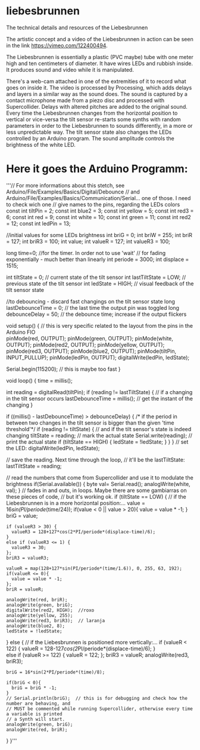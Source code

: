 # liebesbrunnen
The technical details and resources of the Liebesbrunnen

The artistic concept and a video of the Liebesbrunnen in action can be seen in the link https://vimeo.com/122400494.

The Liebesbrunnen is essentially a plastic (PVC maybe) tube with one meter high and ten centimeters of diameter. It have wires LEDs and rubbish inside. It produces sound and video while it is manipulated.

There's a web-cam attached in one of the extremities of it to record what goes on inside it. The video is processed by Processing, which adds delays and layers in a similar way as the sound does.
The sound is captured by a contact microphone made from a piezo disc and processed with Supercollider. Delays with altered pitches are added to the original sound.
Every time the Liebesbrunnen changes from the horizontal position to vertical or vice-versa the tilt sensor re-starts some synths with random parameters in order to the Liebesbrunnen to sounds differently, in a more or less unpredictable way. The tilt sensor state also changes the LEDs controlled by an Arduino program. The sound amplitude controls the brightness of the white LED.

# Here it goes the Arduino Programm:

'''//  For more informations about this stetch, see Arduino/File/Examples/Basics/Digital/Debounce
//  and Arduino/File/Examples/Basics/Communication/Serial... one of those. I need to check wich one
// give names to the pins, regarding the LEDs colors
const int tiltPin = 2;
const int blue2 = 3;
const int yellow = 5;
const int red3 = 6;
const int red = 9;
const int white = 10;
const int green = 11;
const int red2 = 12;
const int ledPin = 13;

//initial values for some LEDs brightness
int briG = 0;
int briW = 255;
int briR = 127;
int briR3 = 100;
int value;
int valueR = 127;
int valueR3 = 100;

long time=0;  //for the timer. In order not to use 'wait'
// for fading exponentially - much better than linearly
int periode = 3000;
int displace = 1515;

int tiltState = 0;  // current state of the tilt sensor
int lastTiltState = LOW;  // previous state of the tilt sensor
int ledState = HIGH;  // visual feedback of the tilt sensor state

//to debouncing - discard fast changings on the tilt sensor state
long lastDebounceTime = 0;  // the last time the output pin was toggled
long debounceDelay = 50;    // the debounce time; increase if the output flickers

void setup() {
  // this is very specific related to the layout from the pins in the Arduino FIO  
  pinMode(red, OUTPUT);
  pinMode(green, OUTPUT);
  pinMode(white, OUTPUT);
  pinMode(red2, OUTPUT);
  pinMode(yellow, OUTPUT);
  pinMode(red3, OUTPUT);
  pinMode(blue2, OUTPUT);
  pinMode(tiltPin, INPUT_PULLUP);
  pinMode(ledPin, OUTPUT);
  digitalWrite(ledPin, ledState);

  Serial.begin(115200);  // this is maybe too fast
}

void loop() {
  time = millis();

  int reading = digitalRead(tiltPin);
  if (reading != lastTiltState) {  // if a changing in the tilt sensor occurs
    lastDebounceTime = millis();  // get the instant of the changing
  }

  if ((millis() - lastDebounceTime) > debounceDelay) {  /* if the period in between two
   changes in the tilt sensor is bigger than the given 'time threshold'*/
    if (reading != tiltState) {  // and if the tilt sensor's state is indeed changing
      tiltState = reading;  // mark the actual state
      Serial.write(reading);  // print the actual state
      if (tiltState == HIGH) {
        ledState = !ledState;
      }
    }
  }
  // set the LED:
  digitalWrite(ledPin, ledState);

  // save the reading.  Next time through the loop,
  // it'll be the lastTiltState:
  lastTiltState = reading;

  // read the numbers that come from Supercollider and use it to modulate the brightness
  if(Serial.available()) {
    byte val= Serial.read();
    analogWrite(white, val);
  }
  //  fades in and outs, in loops. Maybe there are some gambiarras on these pieces of code, 
  //  but it's working ok.
  if (tiltState == LOW) {  // if the Liebesbrunnen is in a more horizontal position:...
    value = 16*sin(PI/periode*(time/24));
    if(value < 0 || value > 20){
      value = value * -1;
    }
    briG = value;

    if (valueR3 > 30) {
      valueR3 = 128+127*cos(2*PI/periode*(displace-time)/6);
    } 
    else if (valueR3 <= 1) { 
      valueR3 = 30; 
    };
    briR3 = valueR3;

    valueR = map(128+127*sin(PI/periode*(time/1.6)), 0, 255, 63, 192);
    if(valueR <= 0){
      value = value * -1;
    };
    briR = valueR;

    analogWrite(red, briR);  
    analogWrite(green, briG);
    digitalWrite(red2, HIGH);  //roxo
    analogWrite(yellow, 255);
    analogWrite(red3, briR3);  // laranja
    analogWrite(blue2, 8);
    ledState = !ledState;
  }
  else {  // if the Liebesbrunnen is positioned more vertically:...
    if (valueR < 122) {
      valueR = 128-127*cos(2*PI/periode*(displace-time)/6);
    }  
    else if (valueR >= 122) {
      valueR = 122;
    };
    briR3 = valueR;
    analogWrite(red3, briR3);

    briG = 16*sin(2*PI/periode*(time)/8);

    if(briG < 0){
      briG = briG * -1;
    }
    // Serial.println(briG);  // this is for debugging and check how the number are behaving, and
    // MUST be commented while running Supercollider, otherwise every time a variable is printed
    // a Synth will start.
    analogWrite(green, briG);
    analogWrite(red, briR);

  }
}'''



